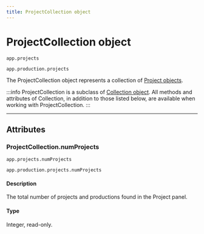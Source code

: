 ```yaml
---
title: ProjectCollection object
---
```

# ProjectCollection object

`app.projects`

`app.production.projects`

The ProjectCollection object represents a collection of [Project objects](../../general/project).

:::info
ProjectCollection is a subclass of [Collection object](../collection). All methods and attributes of Collection, in addition to those listed below, are available when working with ProjectCollection.
:::

---

## Attributes

### ProjectCollection.numProjects

`app.projects.numProjects`

`app.production.projects.numProjects`

#### Description

The total number of projects and productions found in the Project panel.

#### Type

Integer, read-only.
